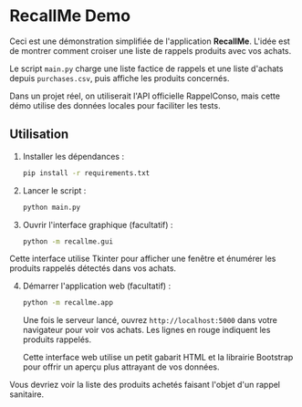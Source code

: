 # RecallMe Demo

Ceci est une démonstration simplifiée de l'application **RecallMe**. L'idée est de montrer comment croiser une liste de rappels produits avec vos achats.

Le script `main.py` charge une liste factice de rappels et une liste d'achats depuis `purchases.csv`, puis affiche les produits concernés.

Dans un projet réel, on utiliserait l'API officielle RappelConso, mais cette démo utilise des données locales pour faciliter les tests.

## Utilisation

1. Installer les dépendances :
   ```bash
   pip install -r requirements.txt
   ```
2. Lancer le script :
   ```bash
   python main.py
   ```

3. Ouvrir l'interface graphique (facultatif) :
   ```bash
   python -m recallme.gui
   ```

Cette interface utilise Tkinter pour afficher une fenêtre et énumérer les
produits rappelés détectés dans vos achats.

4. Démarrer l'application web (facultatif) :
   ```bash
   python -m recallme.app
   ```
   Une fois le serveur lancé, ouvrez `http://localhost:5000` dans votre navigateur
   pour voir vos achats. Les lignes en rouge indiquent les produits rappelés.

   Cette interface web utilise un petit gabarit HTML et la librairie Bootstrap
   pour offrir un aperçu plus attrayant de vos données.

Vous devriez voir la liste des produits achetés faisant l'objet d'un rappel sanitaire.
